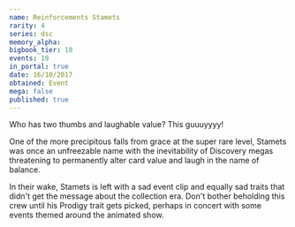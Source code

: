 ```yaml
---
name: Reinforcements Stamets
rarity: 4
series: dsc
memory_alpha:
bigbook_tier: 10
events: 19
in_portal: true
date: 16/10/2017
obtained: Event
mega: false
published: true
---
```


Who has two thumbs and laughable value? This guuuyyyy!

One of the more precipitous falls from grace at the super rare level, Stamets was once an unfreezable name with the inevitability of Discovery megas threatening to permanently alter card value and laugh in the name of balance.

In their wake, Stamets is left with a sad event clip and equally sad traits that didn't get the message about the collection era. Don't bother beholding this crew until his Prodigy trait gets picked, perhaps in concert with some events themed around the animated show.
